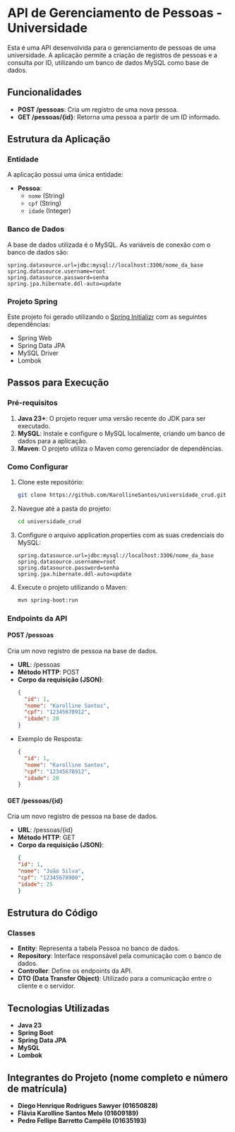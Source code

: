 # API de Gerenciamento de Pessoas - Universidade

Esta é uma API desenvolvida para o gerenciamento de pessoas de uma universidade. A aplicação permite a criação de registros de pessoas e a consulta por ID, utilizando um banco de dados MySQL como base de dados.

## Funcionalidades

- **POST /pessoas**: Cria um registro de uma nova pessoa.
- **GET /pessoas/{id}**: Retorna uma pessoa a partir de um ID informado.

## Estrutura da Aplicação

### Entidade

A aplicação possui uma única entidade:

- **Pessoa**:
  - `nome` (String)
  - `cpf` (String)
  - `idade` (Integer)

### Banco de Dados

A base de dados utilizada é o MySQL. As variáveis de conexão com o banco de dados são:

```properties
spring.datasource.url=jdbc:mysql://localhost:3306/nome_da_base
spring.datasource.username=root
spring.datasource.password=senha
spring.jpa.hibernate.ddl-auto=update
```

### Projeto Spring

Este projeto foi gerado utilizando o [Spring Initializr](https://start.spring.io/) com as seguintes dependências:

- Spring Web
- Spring Data JPA
- MySQL Driver
- Lombok

## Passos para Execução

### Pré-requisitos

1. **Java 23+**: O projeto requer uma versão recente do JDK para ser executado.
2. **MySQL**: Instale e configure o MySQL localmente, criando um banco de dados para a aplicação.
3. **Maven**: O projeto utiliza o Maven como gerenciador de dependências.

### Como Configurar

1. Clone este repositório:
   ```bash
   git clone https://github.com/KarollineSantos/universidade_crud.git
   ```

2. Navegue até a pasta do projeto:
   ```bash
   cd universidade_crud

3. Configure o arquivo application.properties com as suas credenciais do MySQL:
   ```properties
   spring.datasource.url=jdbc:mysql://localhost:3306/nome_da_base
   spring.datasource.username=root
   spring.datasource.password=senha
   spring.jpa.hibernate.ddl-auto=update

4. Execute o projeto utilizando o Maven:
   ```bash
   mvn spring-boot:run

### Endpoints da API

#### POST /pessoas

Cria um novo registro de pessoa na base de dados.
- **URL**: /pessoas
- **Método HTTP**: POST
- **Corpo da requisição (JSON)**:
  ```json
  {
	"id": 1,
	"nome": "Karolline Santos",
	"cpf": "12345678912",
	"idade": 20
  }

- Exemplo de Resposta:
  ```json
  {
	"id": 1,
	"nome": "Karolline Santos",
	"cpf": "12345678912",
	"idade": 20
  }

#### GET /pessoas/{id}

Cria um novo registro de pessoa na base de dados.
- **URL**: /pessoas/{id}
- **Método HTTP**: GET
- **Corpo da requisição (JSON)**:
  ```json
  {
  "id": 1,
  "nome": "João Silva",
  "cpf": "12345678900",
  "idade": 25
  }

## Estrutura do Código

### Classes

- **Entity**: Representa a tabela Pessoa no banco de dados.
- **Repository**: Interface responsável pela comunicação com o banco de dados.
- **Controller**: Define os endpoints da API.
- **DTO (Data Transfer Object)**: Utilizado para a comunicação entre o cliente e o servidor.

## Tecnologias Utilizadas

- **Java 23**
- **Spring Boot**
- **Spring Data JPA**
- **MySQL**
- **Lombok**

## Integrantes do Projeto (nome completo e número de matrícula)

- **Diego Henrique Rodrigues Sawyer (01650828)**
- **Flávia Karolline Santos Melo (01609189)**
- **Pedro Fellipe Barretto Campêlo (01635193)**
